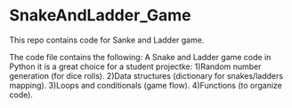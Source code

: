 # SnakeAndLadder_Game
This repo contains code for Sanke and Ladder game.

The code file contains the following:
A Snake and Ladder game code in Python it is a great choice for a student projectke:
1)Random number generation (for dice rolls).
2)Data structures (dictionary for snakes/ladders mapping).
3)Loops and conditionals (game flow).
4)Functions (to organize code).